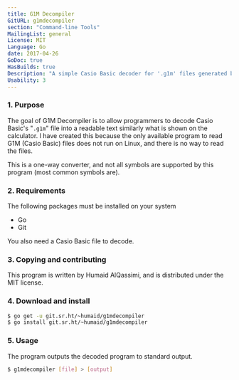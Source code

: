```yaml
---
title: G1M Decompiler
GitURL: g1mdecompiler
section: "Command-line Tools"
MailingList: general
License: MIT
Language: Go
date: 2017-04-26
GoDoc: true
HasBuilds: true
Description: "A simple Casio Basic decoder for '.g1m' files generated by Casio calculators."
Usability: 3
---
```


### 1. Purpose
The goal of G1M Decompiler is to allow programmers to decode Casio Basic's "`.g1m`"
file into a readable text similarly what is shown on the calculator. I have
created this because the only available program to read G1M (Casio Basic) files
does not run on Linux, and there is no way to read the files.  

This is a one-way converter, and not all symbols are supported by this program (most
common symbols are).  

### 2. Requirements

The following packages must be installed on your system

- Go
- Git

You also need a Casio Basic file to decode.

### 3. Copying and contributing

This program is written by Humaid AlQassimi, and is distributed under
the MIT license.  

### 4. Download and install

```sh
$ go get -u git.sr.ht/~humaid/g1mdecompiler
$ go install git.sr.ht/~humaid/g1mdecompiler
```

### 5. Usage
The program outputs the decoded program to standard output.
```sh
$ g1mdecompiler [file] > [output]
```
